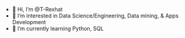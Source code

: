 - 👋 Hi, I’m @T-Rexhat
- 👀 I’m interested in Data Science/Engineering, Data mining, & Apps Development
- 🌱 I’m currently learning Python, SQL

<!---
T-Rexhat/T-Rexhat is a ✨ special ✨ repository because its `README.md` (this file) appears on your GitHub profile.
You can click the Preview link to take a look at your changes.
--->
